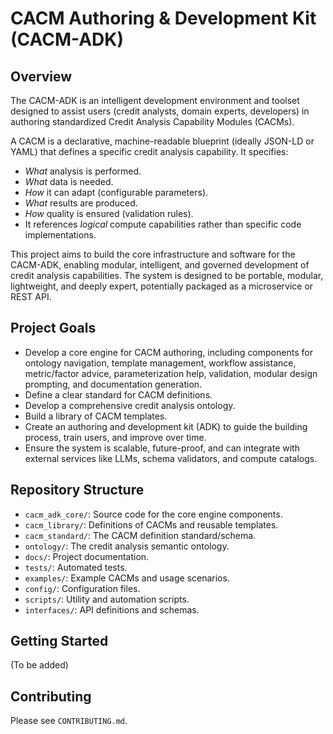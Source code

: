 # CACM Authoring & Development Kit (CACM-ADK)

## Overview

The CACM-ADK is an intelligent development environment and toolset designed to assist users (credit analysts, domain experts, developers) in authoring standardized Credit Analysis Capability Modules (CACMs).

A CACM is a declarative, machine-readable blueprint (ideally JSON-LD or YAML) that defines a specific credit analysis capability. It specifies:
- *What* analysis is performed.
- *What* data is needed.
- *How* it can adapt (configurable parameters).
- *What* results are produced.
- *How* quality is ensured (validation rules).
- It references *logical* compute capabilities rather than specific code implementations.

This project aims to build the core infrastructure and software for the CACM-ADK, enabling modular, intelligent, and governed development of credit analysis capabilities. The system is designed to be portable, modular, lightweight, and deeply expert, potentially packaged as a microservice or REST API.

## Project Goals

-   Develop a core engine for CACM authoring, including components for ontology navigation, template management, workflow assistance, metric/factor advice, parameterization help, validation, modular design prompting, and documentation generation.
-   Define a clear standard for CACM definitions.
-   Develop a comprehensive credit analysis ontology.
-   Build a library of CACM templates.
-   Create an authoring and development kit (ADK) to guide the building process, train users, and improve over time.
-   Ensure the system is scalable, future-proof, and can integrate with external services like LLMs, schema validators, and compute catalogs.

## Repository Structure

-   `cacm_adk_core/`: Source code for the core engine components.
-   `cacm_library/`: Definitions of CACMs and reusable templates.
-   `cacm_standard/`: The CACM definition standard/schema.
-   `ontology/`: The credit analysis semantic ontology.
-   `docs/`: Project documentation.
-   `tests/`: Automated tests.
-   `examples/`: Example CACMs and usage scenarios.
-   `config/`: Configuration files.
-   `scripts/`: Utility and automation scripts.
-   `interfaces/`: API definitions and schemas.

## Getting Started
(To be added)

## Contributing
Please see `CONTRIBUTING.md`.
